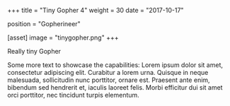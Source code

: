 +++
title = "Tiny Gopher 4"
weight = 30
date = "2017-10-17"

position = "Gopherineer" 

[asset] 
image = "tinygopher.png" 
+++

Really tiny Gopher

Some more text to showcase the capabilities: Lorem ipsum dolor sit amet, consectetur adipiscing elit. Curabitur a lorem urna. Quisque in neque malesuada, sollicitudin nunc porttitor, ornare est. Praesent ante enim, bibendum sed hendrerit et, iaculis laoreet felis. Morbi efficitur dui sit amet orci porttitor, nec tincidunt turpis elementum.